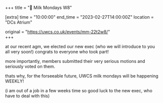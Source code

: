 +++
title = "🥛 Milk Mondays W8"

[extra]
time = "10:00:00"
end_time = "2023-02-27T14:00:00Z"
location = "DCs Atrium"

original = "https://uwcs.co.uk/events/mm-22t2w8/"    
+++

at our recent agm, we elected our new exec (who we will introduce to you all very soon!) congrats to everyone who took part!

more importantly, members submitted their very serious motions and seriously voted on them.

thats why, for the forseeable future, UWCS milk mondays will be happening WEEKLY!

(i am out of a job in a few weeks time so good luck to the new exec, who have to deal with this)
